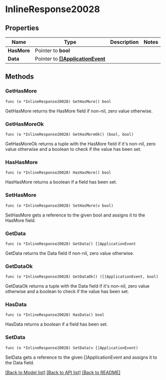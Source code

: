 # InlineResponse20028

## Properties

Name | Type | Description | Notes
------------ | ------------- | ------------- | -------------
**HasMore** | Pointer to **bool** |  | 
**Data** | Pointer to [**[]ApplicationEvent**](ApplicationEvent.md) |  | 

## Methods

### GetHasMore

`func (o *InlineResponse20028) GetHasMore() bool`

GetHasMore returns the HasMore field if non-nil, zero value otherwise.

### GetHasMoreOk

`func (o *InlineResponse20028) GetHasMoreOk() (bool, bool)`

GetHasMoreOk returns a tuple with the HasMore field if it's non-nil, zero value otherwise
and a boolean to check if the value has been set.

### HasHasMore

`func (o *InlineResponse20028) HasHasMore() bool`

HasHasMore returns a boolean if a field has been set.

### SetHasMore

`func (o *InlineResponse20028) SetHasMore(v bool)`

SetHasMore gets a reference to the given bool and assigns it to the HasMore field.

### GetData

`func (o *InlineResponse20028) GetData() []ApplicationEvent`

GetData returns the Data field if non-nil, zero value otherwise.

### GetDataOk

`func (o *InlineResponse20028) GetDataOk() ([]ApplicationEvent, bool)`

GetDataOk returns a tuple with the Data field if it's non-nil, zero value otherwise
and a boolean to check if the value has been set.

### HasData

`func (o *InlineResponse20028) HasData() bool`

HasData returns a boolean if a field has been set.

### SetData

`func (o *InlineResponse20028) SetData(v []ApplicationEvent)`

SetData gets a reference to the given []ApplicationEvent and assigns it to the Data field.


[[Back to Model list]](../README.md#documentation-for-models) [[Back to API list]](../README.md#documentation-for-api-endpoints) [[Back to README]](../README.md)


